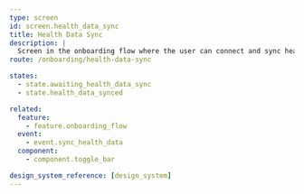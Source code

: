 ```yaml
---
type: screen
id: screen.health_data_sync
title: Health Data Sync
description: |
  Screen in the onboarding flow where the user can connect and sync health data from Apple Health or other wearables. Used to autofill user info and personalize recommendations.
route: /onboarding/health-data-sync

states:
  - state.awaiting_health_data_sync
  - state.health_data_synced

related:
  feature:
    - feature.onboarding_flow
  event:
    - event.sync_health_data
  component:
    - component.toggle_bar

design_system_reference: [design_system]
---
```

